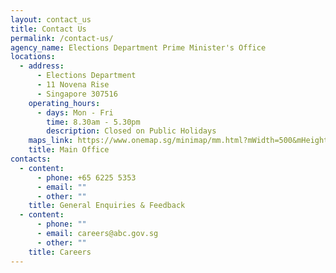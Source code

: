 ```yaml
---
layout: contact_us
title: Contact Us
permalink: /contact-us/
agency_name: Elections Department Prime Minister's Office
locations:
  - address:
      - Elections Department
      - 11 Novena Rise
      - Singapore 307516
    operating_hours:
      - days: Mon - Fri
        time: 8.30am - 5.30pm
        description: Closed on Public Holidays
    maps_link: https://www.onemap.sg/minimap/mm.html?mWidth=500&mHeight=500&latLng=1.3243569,103.8434744&zoomLevl=18&iwt=<b>Elections%20Department<br></b>11%20Novena%20Rise<br>Singapore%20307516&popupWidth=200&popupHeight=500&includePopup=true&onloadPopup=true&design=original
    title: Main Office
contacts:
  - content:
      - phone: +65 6225 5353
      - email: ""
      - other: ""
    title: General Enquiries & Feedback
  - content:
      - phone: ""
      - email: careers@abc.gov.sg
      - other: ""
    title: Careers
---
```

